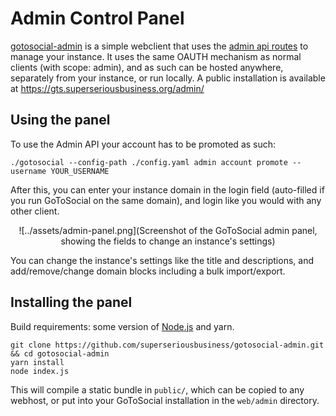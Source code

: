 # Admin Control Panel

[gotosocial-admin](https://github.com/superseriousbusiness/gotosocial-admin) is a simple webclient that uses the [admin api routes](https://docs.gotosocial.org/en/latest/api/swagger/#operations-tag-admin) to manage your instance. It uses the same OAUTH mechanism as normal clients (with scope: admin), and as such can be hosted anywhere, separately from your instance, or run locally. A public installation is available at https://gts.superseriousbusiness.org/admin/

## Using the panel
To use the Admin API your account has to be promoted as such:
```
./gotosocial --config-path ./config.yaml admin account promote --username YOUR_USERNAME
```
After this, you can enter your instance domain in the login field (auto-filled if you run GoToSocial on the same domain), and login like you would with
any other client.
<p align="middle">
	![../assets/admin-panel.png](Screenshot of the GoToSocial admin panel, showing the fields to change an instance's settings)
</p>
You can change the instance's settings like the title and descriptions, and add/remove/change domain blocks including a bulk import/export.

## Installing the panel
Build requirements: some version of [Node.js](https://nodejs.org) and yarn.
```
git clone https://github.com/superseriousbusiness/gotosocial-admin.git && cd gotosocial-admin
yarn install
node index.js
```
This will compile a static bundle in `public/`, which can be copied to any webhost, or put into your GoToSocial installation in the `web/admin` directory.